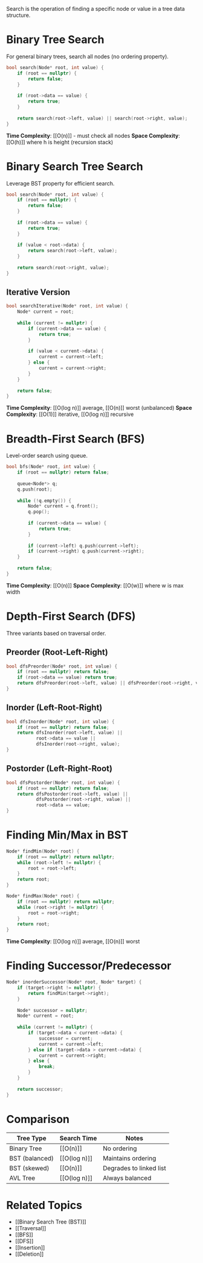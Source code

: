 Search is the operation of finding a specific node or value in a tree data structure.

# Binary Tree Search

For general binary trees, search all nodes (no ordering property).

```cpp
bool search(Node* root, int value) {
    if (root == nullptr) {
        return false;
    }
    
    if (root->data == value) {
        return true;
    }
    
    return search(root->left, value) || search(root->right, value);
}
```

**Time Complexity**: [[O(n)]] - must check all nodes
**Space Complexity**: [[O(h)]] where h is height (recursion stack)

# Binary Search Tree Search

Leverage BST property for efficient search.

```cpp
bool search(Node* root, int value) {
    if (root == nullptr) {
        return false;
    }
    
    if (root->data == value) {
        return true;
    }
    
    if (value < root->data) {
        return search(root->left, value);
    }
    
    return search(root->right, value);
}
```

## Iterative Version

```cpp
bool searchIterative(Node* root, int value) {
    Node* current = root;
    
    while (current != nullptr) {
        if (current->data == value) {
            return true;
        }
        
        if (value < current->data) {
            current = current->left;
        } else {
            current = current->right;
        }
    }
    
    return false;
}
```

**Time Complexity**: [[O(log n)]] average, [[O(n)]] worst (unbalanced)
**Space Complexity**: [[O(1)]] iterative, [[O(log n)]] recursive

# Breadth-First Search (BFS)

Level-order search using queue.

```cpp
bool bfs(Node* root, int value) {
    if (root == nullptr) return false;
    
    queue<Node*> q;
    q.push(root);
    
    while (!q.empty()) {
        Node* current = q.front();
        q.pop();
        
        if (current->data == value) {
            return true;
        }
        
        if (current->left) q.push(current->left);
        if (current->right) q.push(current->right);
    }
    
    return false;
}
```

**Time Complexity**: [[O(n)]]
**Space Complexity**: [[O(w)]] where w is max width

# Depth-First Search (DFS)

Three variants based on traversal order.

## Preorder (Root-Left-Right)

```cpp
bool dfsPreorder(Node* root, int value) {
    if (root == nullptr) return false;
    if (root->data == value) return true;
    return dfsPreorder(root->left, value) || dfsPreorder(root->right, value);
}
```

## Inorder (Left-Root-Right)

```cpp
bool dfsInorder(Node* root, int value) {
    if (root == nullptr) return false;
    return dfsInorder(root->left, value) || 
           root->data == value || 
           dfsInorder(root->right, value);
}
```

## Postorder (Left-Right-Root)

```cpp
bool dfsPostorder(Node* root, int value) {
    if (root == nullptr) return false;
    return dfsPostorder(root->left, value) || 
           dfsPostorder(root->right, value) || 
           root->data == value;
}
```

# Finding Min/Max in BST

```cpp
Node* findMin(Node* root) {
    if (root == nullptr) return nullptr;
    while (root->left != nullptr) {
        root = root->left;
    }
    return root;
}

Node* findMax(Node* root) {
    if (root == nullptr) return nullptr;
    while (root->right != nullptr) {
        root = root->right;
    }
    return root;
}
```

**Time Complexity**: [[O(log n)]] average, [[O(n)]] worst

# Finding Successor/Predecessor

```cpp
Node* inorderSuccessor(Node* root, Node* target) {
    if (target->right != nullptr) {
        return findMin(target->right);
    }
    
    Node* successor = nullptr;
    Node* current = root;
    
    while (current != nullptr) {
        if (target->data < current->data) {
            successor = current;
            current = current->left;
        } else if (target->data > current->data) {
            current = current->right;
        } else {
            break;
        }
    }
    
    return successor;
}
```

# Comparison

| Tree Type | Search Time | Notes |
|-----------|-------------|-------|
| Binary Tree | [[O(n)]] | No ordering |
| BST (balanced) | [[O(log n)]] | Maintains ordering |
| BST (skewed) | [[O(n)]] | Degrades to linked list |
| AVL Tree | [[O(log n)]] | Always balanced |

# Related Topics

- [[Binary Search Tree (BST)]]
- [[Traversal]]
- [[BFS]]
- [[DFS]]
- [[Insertion]]
- [[Deletion]]
